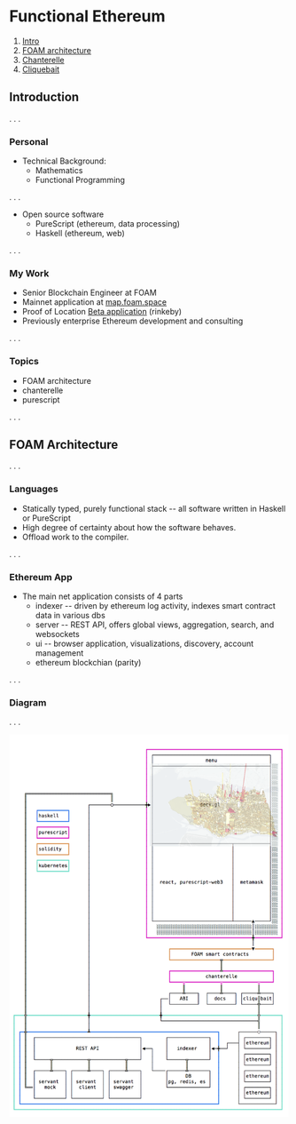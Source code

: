 # Functional Ethereum

1. [Intro](#introduction)
2. [FOAM architecture](#foam-architecture)
3. [Chanterelle](#chanterelle)
4. [Cliquebait](#cliquebait)

## Introduction


.
.
.


### Personal
- Technical Background:
  - Mathematics
  - Functional Programming


.
.
.

 
- Open source software
  - PureScript (ethereum, data processing)
  - Haskell (ethereum, web)


.
.
.


### My Work
- Senior Blockchain Engineer at FOAM
- Mainnet application at [map.foam.space](map.foam.space)
- Proof of Location [Beta application](https://beta.foam.space) (rinkeby)
- Previously enterprise Ethereum development and consulting


.
.
.


### Topics
- FOAM architecture
- chanterelle
- purescript


.
.
.


## FOAM Architecture


.
.
.


### Languages
- Statically typed, purely functional stack -- all software written in Haskell or PureScript
- High degree of certainty about how the software behaves.
- Offload work to the compiler.


.
.
.


### Ethereum App
- The main net application consists of 4 parts
  - indexer -- driven by ethereum log activity, indexes smart contract data in various dbs
  - server -- REST API, offers global views, aggregation, search, and websockets
  - ui -- browser application, visualizations, discovery, account management
  - ethereum blockchian (parity)


.
.
.



### Diagram


.
.
.


![FOAM architecture](https://github.com/f-o-a-m/mayday-presentation/blob/master/images/foam-architecture.png)
